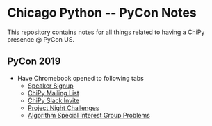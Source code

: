 # Chicago Python -- PyCon Notes

This repository contains notes for all things related to having a ChiPy presence @ PyCon US.

## PyCon 2019

- Have Chromebook opened to following tabs
  - [Speaker Signup](http://bit.ly/chipy-speaker-signup)
  - [ChiPy Mailing List](https://mail.python.org/mailman/listinfo/chicago)
  - [ChiPy Slack Invite](https://joinchipyslack.herokuapp.com)
  - [Project Night Challenges](https://chicagopython.github.io/)
  - [Algorithm Special Interest Group Problems](https://chicagopython.github.io/algosig/)
